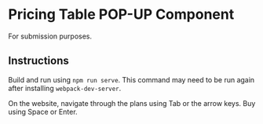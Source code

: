 # Pricing Table POP-UP Component

For submission purposes.

## Instructions

Build and run using `npm run serve`. This command may need to be run again after installing `webpack-dev-server`.

On the website, navigate through the plans using Tab or the arrow keys. Buy using Space or Enter.
